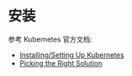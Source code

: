# 安装

参考 Kubernetes 官方文档:

- [Installing/Setting Up Kubernetes](https://kubernetes.io/docs/home/)
- [Picking the Right Solution](https://kubernetes.io/docs/setup/pick-right-solution/)



